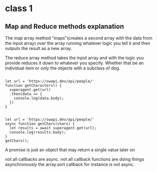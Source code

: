 # class 1

## Map and Reduce methods explanation

The map array method "maps"(creates a second array with the data from the input array) over the array running whatever logic you tell it and then outputs the result as a new array.

The reduce array method takes the input array and with the logic you provide reduces it down to whatever you specify. Whether that be an individual item or only the objects with a subclass of dog.

```JS

let url = 'https://swapi.dev/api/people/'
function getCharacters() {
  superagent.get(url)
  .then(data => {
    console.log(data.body);
  })
}

```

```JS

let url = 'https://swapi.dev/api/people/'
async function getChars(chars) {
  let results = await superagent.get(url);
  console.log(results.body);
}
getChars();

```
A promise is just an object that may return a single value later on

not all callbacks are async.
not all callback functions are doing things asynchronously
the array.sort callback for instance is not async.
